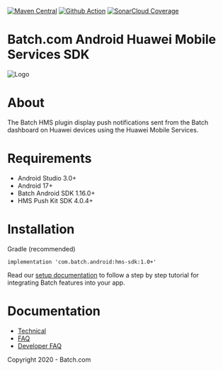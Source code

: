 [![Maven Central](https://maven-badges.herokuapp.com/maven-central/com.batch.android/hms-sdk/badge.svg)](https://maven-badges.herokuapp.com/maven-central/com.batch.android/hms-sdk)
[![Github Action](https://github.com/BatchLabs/Batch-Android-HMS-SDK/workflows/Android%20CI/badge.svg)](https://github.com/BatchLabs/Batch-Android-HMS-SDK/actions?query=workflow%3A%22Android+CI%22)
[![SonarCloud Coverage](https://sonarcloud.io/api/project_badges/measure?project=BatchLabs_Batch-Android-HMS-SDK&metric=coverage)](https://sonarcloud.io/dashboard?id=BatchLabs_Batch-Android-HMS-SDK)

Batch.com Android Huawei Mobile Services SDK
==================

![Logo](http://batch-doc.s3.amazonaws.com/logo_batch_192.gif)

# About

The Batch HMS plugin display push notifications sent from the Batch dashboard on Huawei devices using the Huawei Mobile Services.

# Requirements
 - Android Studio 3.0+
 - Android 17+
 - Batch Android SDK 1.16.0+
 - HMS Push Kit SDK 4.0.4+

# Installation
Gradle (recommended)

```
implementation 'com.batch.android:hms-sdk:1.0+'
```

Read our [setup documentation](https://doc.batch.com/) to follow a step by step tutorial for integrating Batch features into your app.

# Documentation

 - [Technical](https://batch.com/doc)
 - [FAQ](https://batch.com/doc/faq/general.html)
 - [Developer FAQ](https://batch.com/developers)

Copyright 2020 - Batch.com